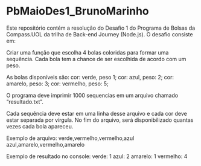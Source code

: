# PbMaioDes1_BrunoMarinho

Este repositório contém a resolução do Desafio 1 do Programa de Bolsas da Compass.UOL da trilha de Back-end Journey (Node.js).
O desafio consiste em:

Criar uma função que escolha 4 bolas coloridas para formar uma sequência. Cada bola 
tem a chance de ser escolhida de acordo com um peso.

As bolas disponíveis são:
cor: verde, peso 1;
cor: azul, peso: 2;
cor: amarelo, peso: 3;
cor: vermelho, peso: 5;

O programa deve imprimir 1000 sequencias em um arquivo chamado “resultado.txt”. 

Cada sequência deve estar em uma linha desse arquivo e cada cor deve estar separada por vírgula.
No fim do arquivo, será disponibilizado quantas vezes cada bola apareceu.

Exemplo de arquivo:
verde,vermelho,vermelho,azul
azul,amarelo,vermelho,amarelo

Exemplo de resultado no console:
verde: 1
azul: 2
amarelo: 1
vermelho: 4